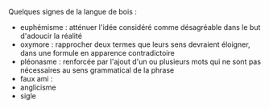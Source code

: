 Quelques signes de la langue de bois :

- euphémisme : atténuer l'idée considéré comme désagréable dans le but d'adoucir la réalité
- oxymore : rapprocher deux termes que leurs sens devraient éloigner, dans une formule en apparence contradictoire
- pléonasme : renforcée par l'ajout d'un ou plusieurs mots qui ne sont pas nécessaires au sens grammatical de la phrase
- faux ami : 
- anglicisme
- sigle
